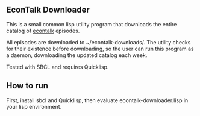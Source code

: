## EconTalk Downloader

This is a small common lisp utility program that downloads the entire catalog of [econtalk](https://www.econtalk.org/) episodes.

All episodes are downloaded to ~/econtalk-downloads/. The utility checks for their existence before downloading, so the user can run this program as a daemon, downloading the updated catalog each week.

Tested with SBCL and requires Quicklisp.

## How to run

First, install sbcl and Quicklisp, then evaluate econtalk-downloader.lisp in your lisp environment.
